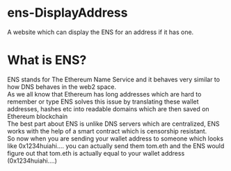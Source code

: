 # ens-DisplayAddress

A website which can display the ENS for an address if it has one.

# What is ENS?

ENS stands for The Ethereum Name Service and it behaves very similar to how DNS behaves in the web2 space. <br />
As we all know that Ethereum has long addresses which are hard to remember or type
ENS solves this issue by translating these wallet addresses, hashes etc into readable domains which are then saved on Ethereum blockchain<br/>
The best part about ENS is unlike DNS servers which are centralized, ENS works with the help of a smart contract which is censorship resistant. <br/>
So now when you are sending your wallet address to someone which looks like 0x1234huiahi.... you can actually send them tom.eth and the ENS would figure out that tom.eth is actually equal to your wallet address (0x1234huiahi....)
